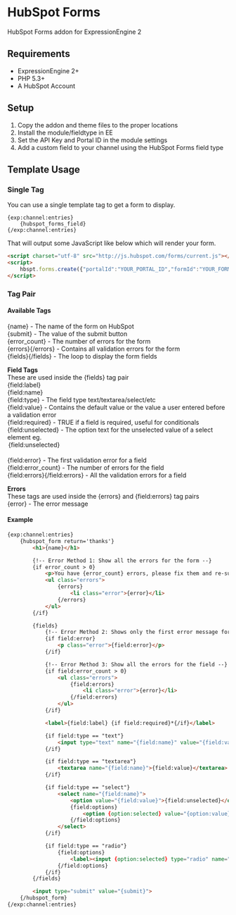 HubSpot Forms
=============

HubSpot Forms addon for ExpressionEngine 2

Requirements
------------
* ExpressionEngine 2+
* PHP 5.3+
* A HubSpot Account

Setup
-----
1. Copy the addon and theme files to the proper locations
2. Install the module/fieldtype in EE
3. Set the API Key and Portal ID in the module settings
4. Add a custom field to your channel using the HubSpot Forms field type

Template Usage
--------------

### Single Tag

You can use a single template tag to get a form to display.

```
{exp:channel:entries}
	{hubspot_forms_field}
{/exp:channel:entries}
```

That will output some JavaScript like below which will render your form.

```html
<script charset="utf-8" src="http://js.hubspot.com/forms/current.js"></script>
<script>
	hbspt.forms.create({"portalId":"YOUR_PORTAL_ID","formId":"YOUR_FORM_GUID"});
</script>
```

### Tag Pair

#### Available Tags
{name} - The name of the form on HubSpot  
{submit} - The value of the submit button  
{error_count} - The number of errors for the form  
{errors}{/errors} - Contains all validation errors for the form  
{fields}{/fields} - The loop to display the form fields  

**Field Tags**  
These are used inside the {fields} tag pair  
{field:label}  
{field:name}  
{field:type} - The field type text/textarea/select/etc  
{field:value} - Contains the default value or the value a user entered before a validation error  
{field:required} - TRUE if a field is required, useful for conditionals  
{field:unselected} - The option text for the unselected value of a select element eg. <option value="">{field:unselected}</option>  
{field:error} - The first validation error for a field  
{field:error_count} - The number of errors for the field  
{field:errors}{/field:errors} - All the validation errors for a field  

**Errors**  
These tags are used inside the {errors} and {field:errors} tag pairs  
{error} - The error message  

#### Example
```html
{exp:channel:entries}
	{hubspot_form return='thanks'}
		<h1>{name}</h1>

		{!-- Error Method 1: Show all the errors for the form --}
		{if error_count > 0}
			<p>You have {error_count} errors, please fix them and re-submit the form</p>
			<ul class="errors">
				{errors}
					<li class="error">{error}</li>
				{/errors}
			</ul>
		{/if}

		{fields}
			{!-- Error Method 2: Shows only the first error message for the field --}
			{if field:error}
				<p class="error">{field:error}</p>
			{/if}

			{!-- Error Method 3: Show all the errors for the field --}
			{if field:error_count > 0}
				<ul class="errors">
					{field:errors}
						<li class="error">{error}</li>
					{/field:errors}
				</ul>
			{/if}

			<label>{field:label} {if field:required}*{/if}</label>

			{if field:type == "text"}
				<input type="text" name="{field:name}" value="{field:value}">
			{/if}

			{if field:type == "textarea"}
				<textarea name="{field:name}">{field:value}</textarea>
			{/if}

			{if field:type == "select"}
				<select name="{field:name}">
					<option value="{field:value}">{field:unselected}</option>
					{field:options}
						<option {option:selected} value="{option:value}">{option:label}</option>
					{/field:options}
				</select>
			{/if}

			{if field:type == "radio"}
				{field:options}
					<label><input {option:selected} type="radio" name="{field:name}" value="{option:value}">{option:label}</label>
				{/field:options}
			{/if}
		{/fields}

		<input type="submit" value="{submit}">
	{/hubspot_form}
{/exp:channel:entries}
```